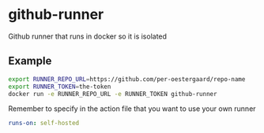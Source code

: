 # github-runner
Github runner that runs in docker so it is isolated

## Example
```bash
export RUNNER_REPO_URL=https://github.com/per-oestergaard/repo-name
export RUNNER_TOKEN=the-token
docker run -e RUNNER_REPO_URL -e RUNNER_TOKEN github-runner
```
Remember to specify in the action file that you want to use your own runner
```yaml
runs-on: self-hosted
```
